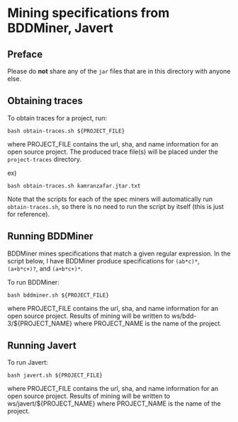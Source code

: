 # Mining specifications from BDDMiner, Javert

## Preface

Please do **not** share any of the `jar` files that are in this directory with anyone else.

## Obtaining traces

To obtain traces for a project, run:

```
bash obtain-traces.sh ${PROJECT_FILE}
```
where PROJECT_FILE contains the url, sha, and name information for an open source project.
The produced trace file(s) will be placed under the `project-traces` directory.

ex)

```
bash obtain-traces.sh kamranzafar.jtar.txt
```

Note that the scripts for each of the spec miners will automatically run `obtain-traces.sh`, so there is no need to run the script by itself (this is just for reference).

## Running BDDMiner

BDDMiner mines specifications that match a given regular expression. In the script below, I have BDDMiner produce specifications for `(ab*c)*`, `(a+b*c+)?`, and `(a+b*c+)*`.

To run BDDMiner:
```
bash bddminer.sh ${PROJECT_FILE}
```
where PROJECT_FILE contains the url, sha, and name information for an open source project.
Results of mining will be written to ws/bdd-3/${PROJECT_NAME} where PROJECT_NAME is the name of the project.

## Running Javert

To run Javert:
```
bash javert.sh ${PROJECT_FILE}
```
where PROJECT_FILE contains the url, sha, and name information for an open source project.
Results of mining will be written to ws/javert/${PROJECT_NAME} where PROJECT_NAME is the name of the project.
